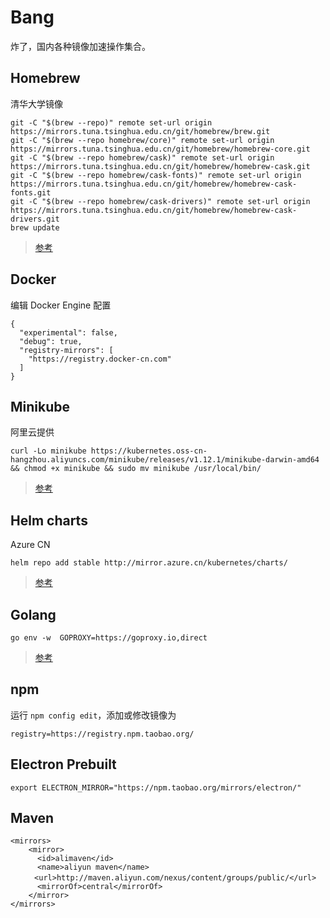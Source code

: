 # Bang

炸了，国内各种镜像加速操作集合。

## Homebrew

清华大学镜像

```
git -C "$(brew --repo)" remote set-url origin https://mirrors.tuna.tsinghua.edu.cn/git/homebrew/brew.git
git -C "$(brew --repo homebrew/core)" remote set-url origin https://mirrors.tuna.tsinghua.edu.cn/git/homebrew/homebrew-core.git
git -C "$(brew --repo homebrew/cask)" remote set-url origin https://mirrors.tuna.tsinghua.edu.cn/git/homebrew/homebrew-cask.git
git -C "$(brew --repo homebrew/cask-fonts)" remote set-url origin https://mirrors.tuna.tsinghua.edu.cn/git/homebrew/homebrew-cask-fonts.git
git -C "$(brew --repo homebrew/cask-drivers)" remote set-url origin https://mirrors.tuna.tsinghua.edu.cn/git/homebrew/homebrew-cask-drivers.git
brew update
```

> [参考](https://mirrors.tuna.tsinghua.edu.cn/help/homebrew/)

## Docker

编辑 Docker Engine 配置

```
{
  "experimental": false,
  "debug": true,
  "registry-mirrors": [
    "https://registry.docker-cn.com"
  ]
}
```

## Minikube

阿里云提供

```
curl -Lo minikube https://kubernetes.oss-cn-hangzhou.aliyuncs.com/minikube/releases/v1.12.1/minikube-darwin-amd64 && chmod +x minikube && sudo mv minikube /usr/local/bin/
```

> [参考](https://developer.aliyun.com/article/221687)

## Helm charts

Azure CN

```
helm repo add stable http://mirror.azure.cn/kubernetes/charts/
```

> [参考](https://github.com/BurdenBear/kube-charts-mirror)

## Golang

```
go env -w  GOPROXY=https://goproxy.io,direct
```

> [参考](https://learnku.com/go/wikis/38122)

## npm

运行 `npm config edit`，添加或修改镜像为

```
registry=https://registry.npm.taobao.org/
```

## Electron Prebuilt

```
export ELECTRON_MIRROR="https://npm.taobao.org/mirrors/electron/"
```

## Maven

```
<mirrors>
    <mirror>
      <id>alimaven</id>
      <name>aliyun maven</name>
  　　<url>http://maven.aliyun.com/nexus/content/groups/public/</url>
      <mirrorOf>central</mirrorOf>        
    </mirror>
</mirrors>
```
